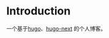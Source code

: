 # Introduction
一个基于[hugo](https://github.com/gohugoio/hugo)、[hugo-next](https://github.com/hugo-next/hugo-theme-next) 的个人博客。
